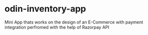 # odin-inventory-app
Mini App thats works on the design of an E-Commerce with payment integration perfromed with the help of Razorpay API
